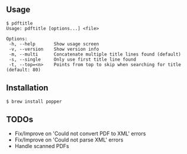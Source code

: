 ## Usage

    $ pdftitle
    Usage: pdftitle [options...] <file>
    
    Options:
     -h, --help       Show usage screen
     -v, --version    Show version info
     -m, --multi      Concatenate multiple title lines found (default)
     -s, --single     Only use first title line found
     -t, --top=<n>    Points from top to skip when searching for title (default: 80)

## Installation

    $ brew install popper

## TODOs

  * Fix/Improve on 'Could not convert PDF to XML' errors
  * Fix/Improve on 'Could not parse XML' errors
  * Handle scanned PDFs
